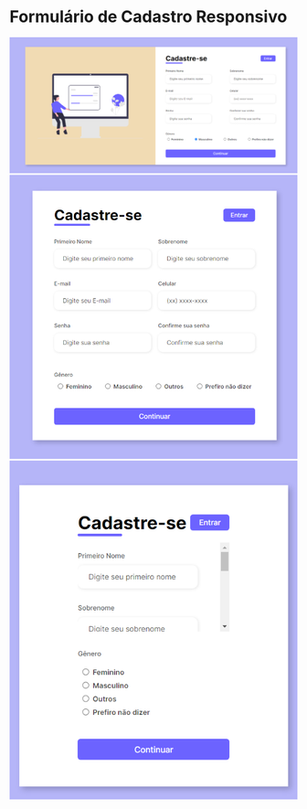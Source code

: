 # Formulário de Cadastro Responsivo

<div align = "center">
  <img src = "_src/to_readme/form-one.png"/>
</div>

<div align = "center">
  <img src = "_src/to_readme/form-two.png"/>
</div>

<div align = "center">
  <img src = "_src/to_readme/form-three.png"/>
</div>

